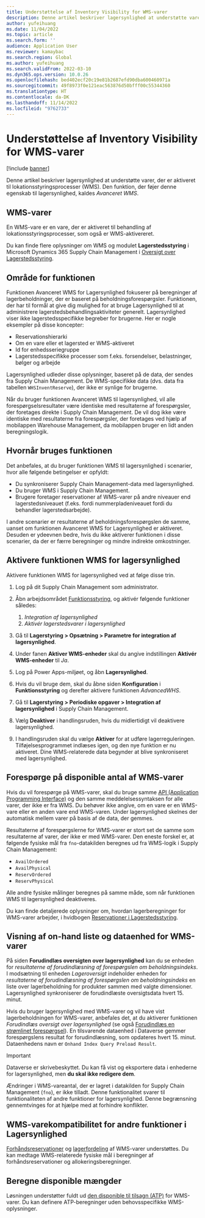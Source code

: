 ```yaml
---
title: Understøttelse af Inventory Visibility for WMS-varer
description: Denne artikel beskriver lagersynlighed at understøtte varer, der er aktiveret til lokationsstyringsprocesser (WMS-varer).
author: yufeihuang
ms.date: 11/04/2022
ms.topic: article
ms.search.form: ''
audience: Application User
ms.reviewer: kamaybac
ms.search.region: Global
ms.author: yufeihuang
ms.search.validFrom: 2022-03-10
ms.dyn365.ops.version: 10.0.26
ms.openlocfilehash: bed402ecf20c19e81b2687efd90dba600460971a
ms.sourcegitcommit: 49f8973f0e121eac563876d50bfff00c55344360
ms.translationtype: HT
ms.contentlocale: da-DK
ms.lasthandoff: 11/14/2022
ms.locfileid: "9762733"
---
```

# <a name="inventory-visibility-support-for-wms-items"></a>Understøttelse af Inventory Visibility for WMS-varer

[!include [banner](../includes/banner.md)]

Denne artikel beskriver lagersynlighed at understøtte varer, der er aktiveret til lokationsstyringsprocesser (WMS). Den funktion, der føjer denne egenskab til lagersynlighed, kaldes *Avanceret WMS*.

## <a name="wms-items"></a>WMS-varer

En WMS-vare er en vare, der er aktiveret til behandling af lokationsstyringsprocesser, som også er WMS-aktivereret.

Du kan finde flere oplysninger om WMS og modulet **Lagerstedsstyring** i Microsoft Dynamics 365 Supply Chain Management i [Oversigt over Lagerstedsstyring](../warehousing/warehouse-management-overview.md).

## <a name="scope-of-the-feature"></a>Område for funktionen

Funktionen Avanceret WMS for Lagersynlighed fokuserer på beregninger af lagerbeholdninger, der er baseret på beholdningsforespørgsler. Funktionen, der har til formål at give dig mulighed for at bruge Lagersynlighed til at administrere lagerstedsbehandlingsaktiviteter generelt. Lagersynlighed viser ikke lagerstedsspecifikke begreber for brugerne. Her er nogle eksempler på disse koncepter:

- Reservationshierarki
- Om en vare eller et lagersted er WMS-aktiveret
- Id for enhedsseriegruppe
- Lagerstedsspecifikke processer som f.eks. forsendelser, belastninger, bølger og arbejde

Lagersynlighed udleder disse oplysninger, baseret på de data, der sendes fra Supply Chain Management. De WMS-specifikke data (dvs. data fra tabellen `WHSInventReserve`), der ikke er synlige for brugerne.

Når du bruger funktionen Avanceret WMS til lagersynlighed, vil alle forespørgselsresultater være identiske med resultaterne af forespørgsler, der foretages direkte i Supply Chain Management. De vil dog ikke være identiske med resultaterne fra forespørgsler, der foretages ved hjælp af mobilappen Warehouse Management, da mobilappen bruger en lidt anden beregningslogik.

## <a name="when-to-use-the-feature"></a>Hvornår bruges funktionen

Det anbefales, at du bruger funktionen WMS til lagersynlighed i scenarier, hvor alle følgende betingelser er opfyldt:

- Du synkroniserer Supply Chain Management-data med lagersynlighed.
- Du bruger WMS i Supply Chain Management.
- Brugere foretager reservationer af WMS-varer på andre niveauer end lagerstedsniveauet (f.eks. fordi nummerpladeniveauet fordi du behandler lagerstedsarbejde).

I andre scenarier er resultaterne af beholdningsforespørgslen de samme, uanset om funktionen Avanceret WMS for Lagersynlighed er aktiveret. Desuden er ydeevnen bedre, hvis du ikke aktiverer funktionen i disse scenarier, da der er færre beregninger og mindre indirekte omkostninger.

## <a name="enable-the-wms-feature-for-inventory-visibility"></a>Aktivere funktionen WMS for lagersynlighed

Aktivere funktionen WMS for lagersynlighed ved at følge disse trin.

1. Log på dit Supply Chain Management som administrator.
1. Åbn arbejdsområdet [Funktionsstyring](../../fin-ops-core/fin-ops/get-started/feature-management/feature-management-overview.md), og aktivér følgende funktioner således:

    1. *Integration af lagersynlighed*
    1. *Aktivér lagerstedsvarer i lagersynlighed*

1. Gå til **Lagerstyring \> Opsætning \> Parametre for integration af lagersynlighed**.
1. Under fanen **Aktiver WMS-enheder** skal du angive indstillingen **Aktivér WMS-enheder** til *Ja*.
1. Log på Power Apps-miljøet, og åbn **Lagersynlighed**.
1. Hvis du vil bruge dem, skal du åbne siden **Konfiguration** i **Funktionsstyring** og derefter aktivere funktionen *AdvancedWHS*.
1. Gå til **Lagerstyring \> Periodiske opgaver \> Integration af lagersynlighed** i Supply Chain Management.
1. Vælg **Deaktiver** i handlingsruden, hvis du midlertidigt vil deaktivere lagersynlighed.
1. I handlingsruden skal du vælge **Aktiver** for at udføre lagerreguleringen. Tilføjelsesprogrammet indlæses igen, og den nye funktion er nu aktiveret. Dine WMS-relaterede data begynder at blive synkroniseret med lagersynlighed.

## <a name="query-on-hand-quantities-of-wms-items"></a>Forespørge på disponible antal af WMS-varer

Hvis du vil forespørge på WMS-varer, skal du bruge samme [API (Application Programming Interface)](inventory-visibility-api.md) og den samme meddelelsessyntaksen for alle varer, der ikke er fra WMS. Du behøver ikke angive, om en vare er en WMS-vare eller en anden vare end WMS-varen. Under lagersynlighed skelnes der automatisk mellem varer på basis af de data, der gemmes.

Resultaterne af forespørgslerne for WMS-varer er stort set de samme som resultaterne af varer, der ikke er med WMS-varer. Den eneste forskel er, at følgende fysiske mål fra `fno`-datakilden beregnes ud fra WMS-logik i Supply Chain Management:

- `AvailOrdered`
- `AvailPhysical`
- `ReservOrdered`
- `ReservPhysical`

Alle andre fysiske målinger beregnes på samme måde, som når funktionen WMS til lagersynlighed deaktiveres.

Du kan finde detaljerede oplysninger om, hvordan lagerberegninger for WMS-varer arbejder, i hvidbogen [Reservationer i Lagerstedsstyring](https://www.microsoft.com/download/details.aspx?id=43284).

## <a name="on-hand-list-view-and-data-entity-for-wms-items"></a>Visning af on-hand liste og dataenhed for WMS-varer

På siden **Forudindlæs oversigten over lagersynlighed** kan du se enheden for *resultaterne af forudindlæsning af forespørgslen om beholdningsindeks*. I modsætning til enheden *Lageroversigt* indeholder enheden for *resultaterne af forudindlæsning af forespørgslen om beholdningsindeks* en liste over lagerbeholdning for produkter sammen med valgte dimensioner. Lagersynlighed synkroniserer de forudindlæste oversigtsdata hvert 15. minut.

Hvis du bruger lagersynlighed med WMS-varer og vil have vist lagerbeholdningen for WMS-varer, anbefales det, at du aktiverer funktionen *Forudindlæs oversigt over lagersynlighed* (se også [Forudindlæs en strømlinet forespørgsel](inventory-visibility-power-platform.md#preload-streamlined-onhand-query)). En tilsvarende dataenhed i Dataverse gemmer forespørgslens resultat for forudindlæsning, som opdateres hvert 15. minut. Dataenhedens navn er `Onhand Index Query Preload Result`.

> [!IMPORTANT]
> Dataverse er skrivebeskyttet. Du kan få vist og eksportere data i enhederne for lagersynlighed, men **du skal ikke redigere dem**.

Ændringer i WMS-vareantal, der er lagret i datakilden for Supply Chain Management (`fno`), er ikke tilladt. Denne funktionalitet svarer til funktionaliteten af andre funktioner for lagersynlighed. Denne begrænsning gennemtvinges for at hjælpe med at forhindre konflikter.

## <a name="wms-item-compatibility-for-other-functions-in-inventory-visibility"></a>WMS-varekompatibilitet for andre funktioner i Lagersynlighed

[Forhåndsreservationer](inventory-visibility-reservations.md) og [lagerfordeling](inventory-visibility-allocation.md) af WMS-varer understøttes. Du kan medtage WMS-relaterede fysiske mål i beregninger af forhåndsreservationer og allokeringsberegninger.

## <a name="calculate-available-to-promise-quantities"></a>Beregne disponible mængder

Løsningen understøtter fuldt ud [den disponible til tilsagn (ATP)](inventory-visibility-available-to-promise.md) for WMS-varer. Du kan definere ATP-beregninger uden behovsspecifikke WMS-oplysninger.
